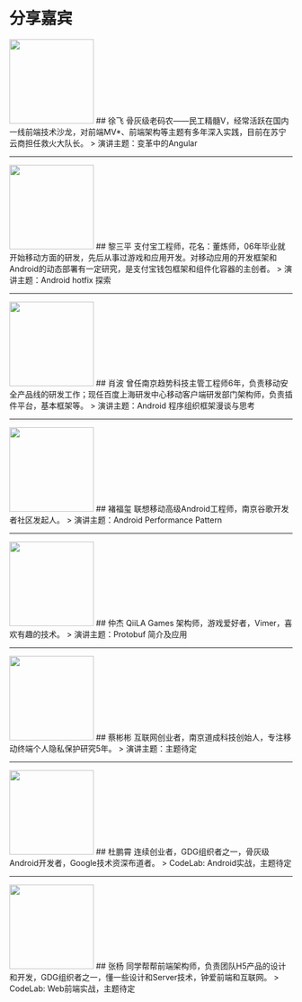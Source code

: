 # 分享嘉宾

<img src="img/speakers/xufei.jpg" style="width:150px;"/>
## 徐飞
骨灰级老码农——民工精髓V，经常活跃在国内一线前端技术沙龙，对前端MV*、前端架构等主题有多年深入实践，目前在苏宁云商担任救火大队长。
> 演讲主题：变革中的Angular

---

<img src="img/speakers/lsp.png" style="width:150px;"/>
## 黎三平
支付宝工程师，花名：董炼师，06年毕业就开始移动方面的研发，先后从事过游戏和应用开发。对移动应用的开发框架和Android的动态部署有一定研究，是支付宝钱包框架和组件化容器的主创者。
> 演讲主题：Android hotfix 探索

---

<img src="img/speakers/xb.png" style="width:150px;"/>
## 肖波
曾任南京趋势科技主管工程师6年，负责移动安全产品线的研发工作；现任百度上海研发中心移动客户端研发部门架构师，负责插件平台，基本框架等。
> 演讲主题：Android 程序组织框架漫谈与思考

---

<img src="img/speakers/cfx.jpg" style="width:150px;"/>
## 褚福玺
联想移动高级Android工程师，南京谷歌开发者社区发起人。
> 演讲主题：Android Performance Pattern

---

<img src="img/speakers/zj.jpg" style="width:150px;"/>
## 仲杰
QiiLA Games 架构师，游戏爱好者，Vimer，喜欢有趣的技术。
> 演讲主题：Protobuf 简介及应用

---

<img src="img/speakers/cbb.jpg" style="width:150px;"/>
## 蔡彬彬
互联网创业者，南京道成科技创始人，专注移动终端个人隐私保护研究5年。
> 演讲主题：主题待定

---

<img src="img/speakers/dpx.jpg" style="width:150px;"/>
## 杜鹏霄
连续创业者，GDG组织者之一，骨灰级Android开发者，Google技术资深布道者。
> CodeLab: Android实战，主题待定

---

<img src="img/speakers/zy.jpg" style="width:150px;"/>
## 张杨
同学帮帮前端架构师，负责团队H5产品的设计和开发，GDG组织者之一，懂一些设计和Server技术，钟爱前端和互联网。
> CodeLab: Web前端实战，主题待定
